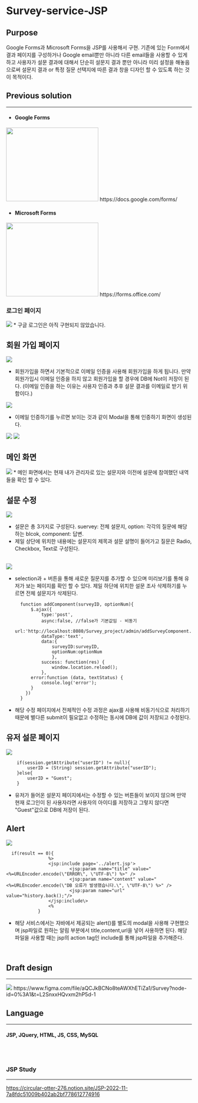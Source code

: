 # Survey-service-JSP


## Purpose
Google Forms과 Microsoft Forms을 JSP를 사용해서 구현. 기존에 있는 Form에서 결과 페이지를 구성하거나 Google email뿐만 아니라 다른 email들을 사용할 수 있게 하고 사용자가 설문 결과에 대해서 단순히 설문지 결과 뿐만 아니라 미리 설정을 해놓음으로써 설문지 결과 or 특정 질문 선택지에 따른 결과 창을 디자인 할 수 있도록 하는 것이 목적이다.
<br/>



## Previous solution
-------------------- 
* #### Google Forms
<image src="https://user-images.githubusercontent.com/111109411/204485195-2d1ea060-ac3f-4144-9e85-4524f7effa4f.png"  width="250" height="200"/>
https://docs.google.com/forms/

* #### Microsoft Forms
<image src="https://user-images.githubusercontent.com/111109411/204485423-9c6b7f00-9ff6-4edc-81c4-1aaa3d88d1eb.png"  width="250" height="200"/>
https://forms.office.com/ 

### 로그인 페이지
<image src="https://user-images.githubusercontent.com/111109411/205638820-42d094c7-62fd-4e3e-8d22-f7331695c4c6.png" />
* 구글 로그인은 아직 구현되지 않았습니다.


## 회원 가입 페이지
<image src="https://user-images.githubusercontent.com/111109411/205638907-1d4c07c5-bd78-46e8-848a-8aeb2de141ba.png" />


* 회원가입을 하면서 기본적으로 이메일 인증을 사용해 회원가입을 하게 됩니다. 만약 회원가입시 이메일 인증을 하지 않고 회원가입을 할 경우에 DB에 Not이 저장이 된다.
(이메일 인증을 하는 이유는 사용자 인증과 추후 설문 결과를 이메일로 받기 위함이다.)

<image src="https://user-images.githubusercontent.com/111109411/205638959-f006bb65-0a8a-407d-a8a0-e70a4bfe00ac.png" />

* 이메일 인증하기를 누르면 보이는 것과 같이 Modal을 통해 인증하기 화면이 생성된다.

<image src="https://user-images.githubusercontent.com/111109411/205639092-b23df0f4-80cf-4e82-8b7f-706487d16047.png" />
<image src="https://user-images.githubusercontent.com/111109411/205639167-27e2361c-3192-4eb0-9980-83fc19eda464.png" />

## 메인 화면
<image src="https://user-images.githubusercontent.com/111109411/205639340-9f483109-a0d8-4df6-a05d-d7ffc8144ef7.png"/>
* 메인 화면에서는 현재 내가 관리자로 있는 설문지와 이전에 설문에 참여했던 내역들을 확인 할 수 있다.


## 설문 수정
<image src="https://user-images.githubusercontent.com/111109411/205639541-86e89b3b-e0fd-4993-b911-e9b466ca735c.png"/>

* 설문은 총 3가지로 구성된다. suervey: 전체 설문지, option: 각각의 질문에 해당하는 blcok, component: 답변. 
* 제일 상단에 위치한 내용에는 설문지의 제목과 설문 설명이 들어가고 질문은 Radio, Checkbox, Text로 구성된다. 

<br/>

<image src="https://user-images.githubusercontent.com/111109411/205639901-0d9bbb12-7b1f-443a-94d8-8f30e575cda8.png"/>

* selection과 + 버튼을 통해 새로운 질문지를 추가할 수 있으며 미리보기를 통해 유저가 보는 페이지를 확인 할 수 있다. 제일 하단에 위치한 설문 조사 삭제하기를 누르면 전체 설문지가 삭제된다.

		function addComponent(surveyID, optionNum){
			$.ajax({
        	 	type:'post',
          	 	async:false, //false가 기본값임 - 비동기
           		url:'http://localhost:8080/Survey_project/admin/addSurveyComponent.jsp',
            	dataType:'text',
            	data:{
            		surveyID:surveyID, 
            		optionNum:optionNum
            		},
            	success: function(res) {
            		window.location.reload();	
            	},
            error:function (data, textStatus) {
                console.log('error');
            }
      	  })  	
		}
    
* 해당 수정 페이지에서 전체적인 수정 과정은 ajax를 사용해 비동기식으로 처리하기 때문에 별다른 submit이 필요없고 수정하는 동시에 DB에 값이 저장되고 수정된다.

## 유저 설문 페이지
<image src="https://user-images.githubusercontent.com/111109411/205640416-22ebfd28-ccd2-45a8-9734-535bcc5e70f7.png"/>

		if(session.getAttribute("userID") != null){
			userID = (String) session.getAttribute("userID");
		}else{
			userID = "Guest";
		}
    
* 유저가 들어온 설문지 페이지에서는 수정할 수 있는 버튼들이 보이지 않으며 만약 현재 로그인이 된 사용자라면 사용자의 아이디를 저장하고 그렇지 않다면 "Guest"값으로 DB에 저장이 된다.


## Alert
<image src="https://user-images.githubusercontent.com/111109411/205641222-67d3cec7-a7ca-44b9-a9a4-faf2b77b9aac.png"/>

```
  if(result == 0){
				%>
				<jsp:include page='../alert.jsp'> 
						<jsp:param name="title" value="<%=URLEncoder.encode(\"ERROR\", \"UTF-8\") %>" />
						<jsp:param name="content" value="<%=URLEncoder.encode(\"DB 오류가 발생했습니다.\", \"UTF-8\") %>" />
						<jsp:param name="url" value="history.back();"/>
				</jsp:include\>	
				<% 	
			}
```

* 해당 서비스에서는 자바에서 제공되는 alert()를 별도의 modal을 사용해 구현했으며 jsp파일로 원하는 알림 부분에서 title,content,url을 넣어 사용하면 된다. 해당 파일을 사용할 때는 jsp의 action tag인 include를 통해 jsp파일을 추가해준다.

<br/> 

## Draft design 
---------------
<image src="https://user-images.githubusercontent.com/111109411/204488705-8e777975-4e9a-453a-bbcc-b46818afcd94.jpg" />
https://www.figma.com/file/aQCJkBCNo8teAWXhETiZa1/Survey?node-id=0%3A1&t=L2SnxxHQvxm2hP5d-1 


<br/>

## Language
-----------
#### JSP, JQuery, HTML, JS, CSS, MySQL


<br/>
<br/>

### JSP Study
-------------
https://circular-otter-276.notion.site/JSP-2022-11-7a8fdc51009b402ab2bf778612774916
